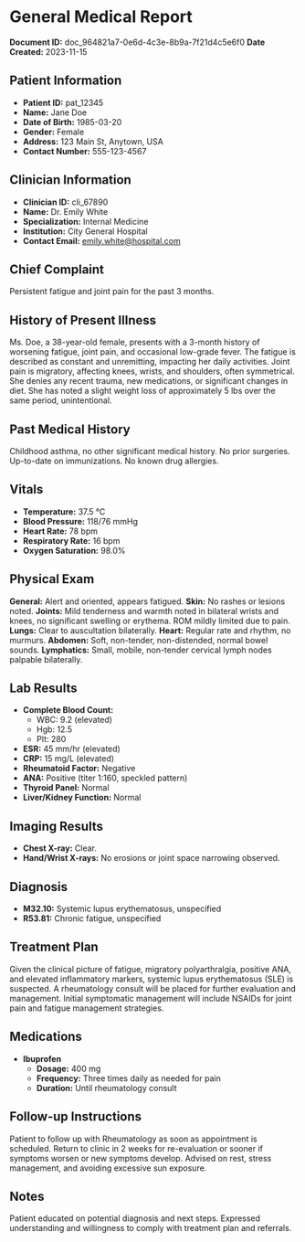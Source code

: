 # General Medical Report

**Document ID:** doc_964821a7-0e6d-4c3e-8b9a-7f21d4c5e6f0
**Date Created:** 2023-11-15

## Patient Information

*   **Patient ID:** pat_12345
*   **Name:** Jane Doe
*   **Date of Birth:** 1985-03-20
*   **Gender:** Female
*   **Address:** 123 Main St, Anytown, USA
*   **Contact Number:** 555-123-4567

## Clinician Information

*   **Clinician ID:** cli_67890
*   **Name:** Dr. Emily White
*   **Specialization:** Internal Medicine
*   **Institution:** City General Hospital
*   **Contact Email:** emily.white@hospital.com

## Chief Complaint

Persistent fatigue and joint pain for the past 3 months.

## History of Present Illness

Ms. Doe, a 38-year-old female, presents with a 3-month history of worsening fatigue, joint pain, and occasional low-grade fever. The fatigue is described as constant and unremitting, impacting her daily activities. Joint pain is migratory, affecting knees, wrists, and shoulders, often symmetrical. She denies any recent trauma, new medications, or significant changes in diet. She has noted a slight weight loss of approximately 5 lbs over the same period, unintentional.

## Past Medical History

Childhood asthma, no other significant medical history. No prior surgeries. Up-to-date on immunizations. No known drug allergies.

## Vitals

*   **Temperature:** 37.5 °C
*   **Blood Pressure:** 118/76 mmHg
*   **Heart Rate:** 78 bpm
*   **Respiratory Rate:** 16 bpm
*   **Oxygen Saturation:** 98.0%

## Physical Exam

**General:** Alert and oriented, appears fatigued.
**Skin:** No rashes or lesions noted.
**Joints:** Mild tenderness and warmth noted in bilateral wrists and knees, no significant swelling or erythema. ROM mildly limited due to pain.
**Lungs:** Clear to auscultation bilaterally.
**Heart:** Regular rate and rhythm, no murmurs.
**Abdomen:** Soft, non-tender, non-distended, normal bowel sounds.
**Lymphatics:** Small, mobile, non-tender cervical lymph nodes palpable bilaterally.

## Lab Results

*   **Complete Blood Count:**
    *   WBC: 9.2 (elevated)
    *   Hgb: 12.5
    *   Plt: 280
*   **ESR:** 45 mm/hr (elevated)
*   **CRP:** 15 mg/L (elevated)
*   **Rheumatoid Factor:** Negative
*   **ANA:** Positive (titer 1:160, speckled pattern)
*   **Thyroid Panel:** Normal
*   **Liver/Kidney Function:** Normal

## Imaging Results

*   **Chest X-ray:** Clear.
*   **Hand/Wrist X-rays:** No erosions or joint space narrowing observed.

## Diagnosis

*   **M32.10:** Systemic lupus erythematosus, unspecified
*   **R53.81:** Chronic fatigue, unspecified

## Treatment Plan

Given the clinical picture of fatigue, migratory polyarthralgia, positive ANA, and elevated inflammatory markers, systemic lupus erythematosus (SLE) is suspected. A rheumatology consult will be placed for further evaluation and management. Initial symptomatic management will include NSAIDs for joint pain and fatigue management strategies.

## Medications

*   **Ibuprofen**
    *   **Dosage:** 400 mg
    *   **Frequency:** Three times daily as needed for pain
    *   **Duration:** Until rheumatology consult

## Follow-up Instructions

Patient to follow up with Rheumatology as soon as appointment is scheduled. Return to clinic in 2 weeks for re-evaluation or sooner if symptoms worsen or new symptoms develop. Advised on rest, stress management, and avoiding excessive sun exposure.

## Notes

Patient educated on potential diagnosis and next steps. Expressed understanding and willingness to comply with treatment plan and referrals.